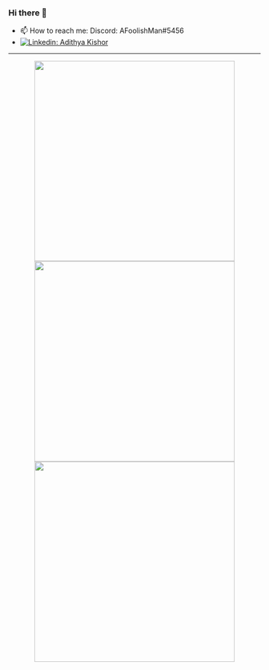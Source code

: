### Hi there 👋

- 📫 How to reach me: Discord: AFoolishMan#5456
- [![Linkedin: Adithya Kishor](https://img.shields.io/badge/LinkedIn-0077B5?style=for-the-badge&logo=linkedin&logoColor=white/)](https://www.linkedin.com/in/adithya-kishor/)
---
<p align = "center">
  <img src = "https://github-readme-stats.vercel.app/api?username=The-Coder-Kishor&show_icons=true&theme=gruvbox" width = 400>
  <img src = "http://github-readme-streak-stats.herokuapp.com?user=The-Coder-Kishor&theme=gruvbox&hide_border=true" width = 400>
  <img src= "http://github-readme-stats.vercel.app/api/top-langs/?username=The-Coder-Kishor&show_icons=true&theme=gruvbox" width= 400>
</p>
